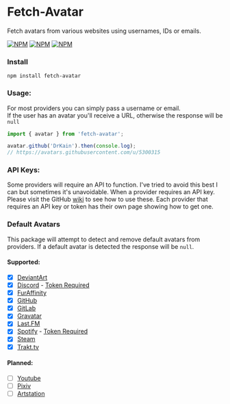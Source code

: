 # Fetch-Avatar

Fetch avatars from various websites using usernames, IDs or emails.

[![NPM](https://img.shields.io/npm/v/fetch-avatar)](https://www.npmjs.com/package/fetch-avatar) [![NPM](https://img.shields.io/npm/dt/fetch-avatar)](https://www.npmjs.com/package/fetch-avatar) [![NPM](https://img.shields.io/npm/types/fetch-avatar)](https://www.npmjs.com/package/fetch-avatar)

### Install

```
npm install fetch-avatar
```

### Usage:

For most providers you can simply pass a username or email.  
If the user has an avatar you'll receive a URL, otherwise the response will be `null`

```ts
import { avatar } from 'fetch-avatar';

avatar.github('DrKain').then(console.log);
// https://avatars.githubusercontent.com/u/5300315
```

### API Keys:

Some providers will require an API to function. I've tried to avoid this best I can but sometimes it's unavoidable.
When a provider requires an API key. Please visit the GitHub [wiki](https://github.com/DrKain/fetch-avatar/wiki) to see how to use these. Each provider that requires an API key or token has their own page showing how to get one.

### Default Avatars

This package will attempt to detect and remove default avatars from providers. If a default avatar is detected the response will be `null`.

#### Supported:

-   [x] [DeviantArt](https://www.deviantart.com/)
-   [x] [Discord](https://discord.com/) - [Token Required](https://github.com/DrKain/fetch-avatar/wiki/Discord#bot-token)
-   [x] [FurAffinity](https://www.furaffinity.net/)
-   [x] [GitHub](https://github.com/)
-   [x] [GitLab](https://about.gitlab.com/)
-   [x] [Gravatar](https://en.gravatar.com/)
-   [x] [Last.FM](https://www.last.fm/)
-   [x] [Spotify](https://open.spotify.com) - [Token Required](https://github.com/DrKain/fetch-avatar/wiki/Spotify#oauth-token)
-   [x] [Steam](https://steamcommunity.com)
-   [x] [Trakt.tv](https://trakt.tv)

#### Planned:

-   [ ] [Youtube](https://youtube.com)
-   [ ] [Pixiv](https://www.pixiv.net/en/)
-   [ ] [Artstation](https://www.artstation.com/)
<!---    [ ] []() -->
